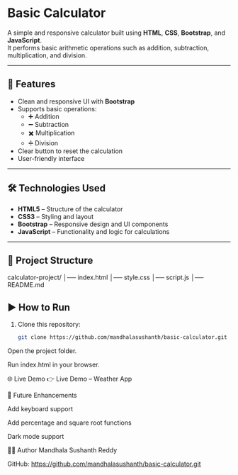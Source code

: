 # Basic Calculator

A simple and responsive calculator built using **HTML**, **CSS**, **Bootstrap**, and **JavaScript**.  
It performs basic arithmetic operations such as addition, subtraction, multiplication, and division.

---

## 🚀 Features
- Clean and responsive UI with **Bootstrap**
- Supports basic operations:
  - ➕ Addition  
  - ➖ Subtraction  
  - ✖️ Multiplication  
  - ➗ Division
- Clear button to reset the calculation
- User-friendly interface

---

## 🛠️ Technologies Used
- **HTML5** – Structure of the calculator  
- **CSS3** – Styling and layout  
- **Bootstrap** – Responsive design and UI components  
- **JavaScript** – Functionality and logic for calculations  

---

 
## 📂 Project Structure
calculator-project/
│── index.html
│── style.css
│── script.js
│── README.md

 

## ▶️ How to Run
1. Clone this repository:
   ```bash
   git clone https://github.com/mandhalasushanth/basic-calculator.git
Open the project folder.

Run index.html in your browser.

🌐 Live Demo
👉 Live Demo – Weather App

📌 Future Enhancements

Add keyboard support

Add percentage and square root functions

Dark mode support

👨‍💻 Author
Mandhala Sushanth Reddy

GitHub: https://github.com/mandhalasushanth/basic-calculator.git
